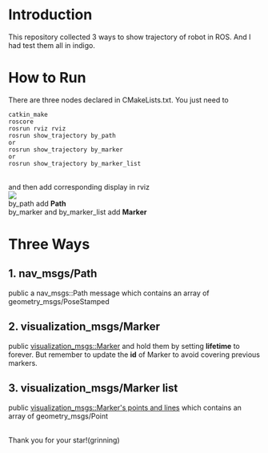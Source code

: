 # Introduction
This repository collected 3 ways to show trajectory of robot in ROS. And I had test them all in indigo.
# How to Run
There are three nodes declared in CMakeLists.txt. You just need to
```
catkin_make
roscore
rosrun rviz rviz
rosrun show_trajectory by_path
or
rosrun show_trajectory by_marker
or
rosrun show_trajectory by_marker_list
```
<br>and then add corresponding display in rviz
<br>![](http://wiki.ros.org/rviz/UserGuide?action=AttachFile&do=get&target=add_display_button.png)
<br>by_path add **Path**
<br>by_marker and by_marker_list add **Marker**

# Three Ways
## 1. nav_msgs/Path
public a nav_msgs::Path message which contains an array of geometry_msgs/PoseStamped
## 2. visualization_msgs/Marker
public [visualization_msgs::Marker](http://wiki.ros.org/rviz/Tutorials/Markers%3A%20Basic%20Shapes) and hold them by setting **lifetime** to forever. But remember to update the **id** of Marker to avoid covering previous markers.
## 3. visualization_msgs/Marker list
public [visualization_msgs::Marker's points and lines](http://wiki.ros.org/rviz/Tutorials/Markers%3A%20Points%20and%20Lines) which contains an array of geometry_msgs/Point

<br>Thank you for your star!(grinning)


